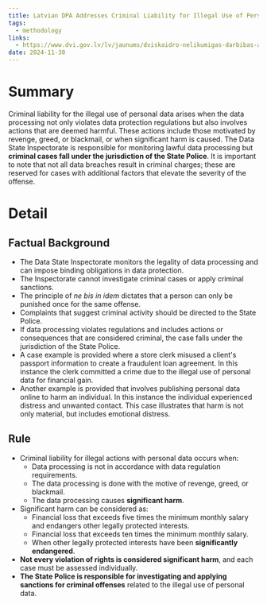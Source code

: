 ```yaml
---
title: Latvian DPA Addresses Criminal Liability for Illegal Use of Personal Data
tags:
  - methodology
links:
  - https://www.dvi.gov.lv/lv/jaunums/dviskaidro-nelikumigas-darbibas-ar-fizisko-personu-datiem-kad-iestajas-kriminalatbildiba
date: 2024-11-30
---
```

# Summary

Criminal liability for the illegal use of personal data arises when the data processing not only violates data protection regulations but also involves actions that are deemed harmful. These actions include those motivated by revenge, greed, or blackmail, or when significant harm is caused. The Data State Inspectorate is responsible for monitoring lawful data processing but **criminal cases fall under the jurisdiction of the State Police**. It is important to note that not all data breaches result in criminal charges; these are reserved for cases with additional factors that elevate the severity of the offense.

# Detail

## Factual Background

- The Data State Inspectorate monitors the legality of data processing and can impose binding obligations in data protection.
- The Inspectorate cannot investigate criminal cases or apply criminal sanctions.
- The principle of _ne bis in idem_ dictates that a person can only be punished once for the same offense.
- Complaints that suggest criminal activity should be directed to the State Police.
- If data processing violates regulations and includes actions or consequences that are considered criminal, the case falls under the jurisdiction of the State Police.
- A case example is provided where a store clerk misused a client's passport information to create a fraudulent loan agreement. In this instance the clerk committed a crime due to the illegal use of personal data for financial gain.
- Another example is provided that involves publishing personal data online to harm an individual. In this instance the individual experienced distress and unwanted contact. This case illustrates that harm is not only material, but includes emotional distress.

## Rule

- Criminal liability for illegal actions with personal data occurs when:
    - Data processing is not in accordance with data regulation requirements.
    - The data processing is done with the motive of revenge, greed, or blackmail.
    - The data processing causes **significant harm**.
- Significant harm can be considered as:
    - Financial loss that exceeds five times the minimum monthly salary and endangers other legally protected interests.
    - Financial loss that exceeds ten times the minimum monthly salary.
    - When other legally protected interests have been **significantly endangered**.
- **Not every violation of rights is considered significant harm**, and each case must be assessed individually.
- **The State Police is responsible for investigating and applying sanctions for criminal offenses** related to the illegal use of personal data.